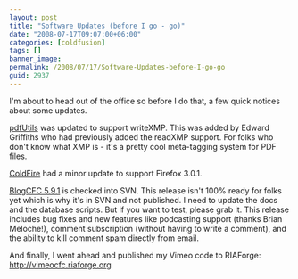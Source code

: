 ```yaml
---
layout: post
title: "Software Updates (before I go - go)"
date: "2008-07-17T09:07:00+06:00"
categories: [coldfusion]
tags: []
banner_image: 
permalink: /2008/07/17/Software-Updates-before-I-go-go
guid: 2937
---
```


I'm about to head out of the office so before I do that, a few quick notices about some updates.

<a href="http://pdfutils.riaforge.org">pdfUtils</a> was updated to support writeXMP. This was added by Edward Griffiths who had previously added the readXMP support. For folks who don't know what XMP is - it's a pretty cool meta-tagging system for PDF files. 

<a href="http://coldfire.riaforge.org">ColdFire</a> had a minor update to support Firefox 3.0.1.

<a href="http://www.blogcfc.com">BlogCFC 5.9.1</a> is checked into SVN. This release isn't 100% ready for folks yet which is why it's in SVN and not published. I need to update the docs and the database scripts. But if you want to test, please grab it. This release includes bug fixes and new features like podcasting support (thanks Brian Meloche!), comment subscription (without having to write a comment), and the ability to kill comment spam directly from email.

And finally, I went ahead and published my Vimeo code to RIAForge: <a href="http://vimeocfc.riaforge.org">http://vimeocfc.riaforge.org</a>